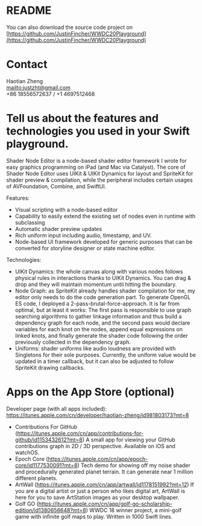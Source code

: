 # README

You can also download the source code project on [https://github.com/JustinFincher/WWDC20Playground](https://github.com/JustinFincher/WWDC20Playground)

# Contact

Haotian Zheng  
[mailto:justzht@gmail.com](justzht@gmail.com)  
+86 18556572637 / +1 4697512468

# Tell us about the features and technologies you used in your Swift playground.

Shader Node Editor is a node-based shader editor framework I wrote for easy graphics programming on iPad (and Mac via Catalyst). The core of Shader Node Editor uses UIKit & UIKit Dynamics for layout and SpriteKit for shader preview & compilation, while the peripheral includes certain usages of AVFoundation, Combine, and SwiftUI.

Features:
- Visual scripting with a node-based editor
- Capability to easily extend the existing set of nodes even in runtime with subclassing
- Automatic shader preview updates
- Rich uniform input including audio, timestamp, and UV.
- Node-based UI framework developed for generic purposes that can be converted for storyline designer or state machine editor.

Technologies:
- UIKit Dynamics: the whole canvas along with various nodes follows physical rules in interactions thanks to UIKit Dynamics. You can drag & drop and they will maintain momentum until hitting the boundary.
- Node Graph: as SpriteKit already handles shader compilation for me, my editor only needs to do the code generation part. To generate OpenGL ES code, I deployed a 2-pass-brutal-force-approach. It is far from optimal, but at least it works: The first pass is responsible to use graph searching algorithms to gather linkage information and thus build a dependency graph for each node, and the second pass would declare variables for each knot on the nodes, append equal expressions on linked knots, and finally generate the shader code following the order previously collected in the dependency graph.
- Uniforms: shader uniforms like audio loudness are provided with Singletons for their sole purposes. Currently, the uniform value would be updated in a timer callback, but it can also be adjusted to follow SpriteKit drawing callbacks.

# Apps on the App Store (optional)

Developer page (with all apps included): https://itunes.apple.com/cn/developer/haotian-zheng/id981803173?mt=8

- Contributions For GitHub (https://itunes.apple.com/cn/app/contributions-for-github/id1153432612?mt=8) A small app for viewing your GitHub contributions graph in 2D / 3D perspective. Available on iOS and watchOS.
- Epoch Core (https://itunes.apple.com/cn/app/epoch-core/id1177530091?mt=8) Tech demo for showing off my noise shader and procedurally generated planet terrain. It can generate near 1 million different planets.
- ArtWall (https://itunes.apple.com/cn/app/artwall/id1178151992?mt=12) If you are a digital artist or just a person who likes digital art, ArtWall is here for you to save ArtStation images as your desktop wallpaper.
- Golf GO (https://itunes.apple.com/cn/app/golf-go-scholarship-edition/id1380656648?mt=8) WWDC 18 winner project, a mini-golf game with infinite golf maps to play. Written in 1000 Swift lines.